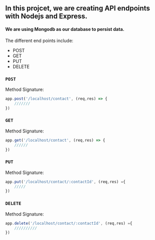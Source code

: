 ## In this projcet, we are creating API endpoints with Nodejs and Express.

#### We are using Mongodb as our database to persist data.

The different end points include:
- POST 
- GET
- PUT 
- DELETE

### `POST`

Method Signature:

```js
app.post('/localhost/contact', (req,res) => {
    ///////
})
```

### `GET`

Method Signature:

```js
app.get('/localhost/contact', (req,res) => {
    //////
})
```

### `PUT`

Method Signature:

```js
app.put('/localhost/contact/:contactId', (req,res) ={
    /////
})
```

### `DELETE`

Method Signature:

```js
app.delete('/localhost/contact/:contactId', (req,res) ={
    //////////
})
```
